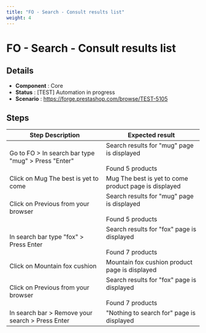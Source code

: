```yaml
---
title: "FO - Search - Consult results list"
weight: 4
---
```


# FO - Search - Consult results list
## Details
* **Component** : Core
* **Status** : [TEST] Automation in progress
* **Scenario** : https://forge.prestashop.com/browse/TEST-5105

## Steps
| Step Description | Expected result |
| ----- | ----- |
| Go to FO > In search bar type "mug" > Press "Enter" | Search results for "mug" page is displayed<br><br>Found 5 products |
| Click on Mug The best is yet to come | Mug The best is yet to come product page is displayed |
| Click on Previous from your browser | Search results for "mug" page is displayed<br><br>Found 5 products |
| In search bar type "fox" > Press Enter | Search results for "fox" page is displayed<br><br>Found 7 products |
| Click on Mountain fox cushion | Mountain fox cushion product page is displayed |
| Click on Previous from your browser | Search results for "fox" page is displayed<br><br>Found 7 products |
| In search bar > Remove your search > Press Enter | "Nothing to search for" page is displayed |
